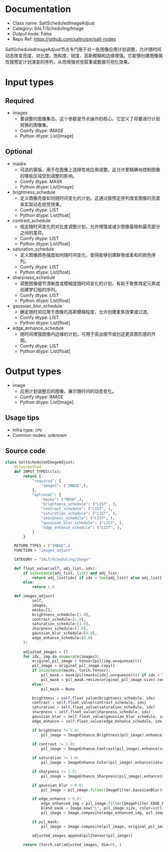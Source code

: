 
# Documentation
- Class name: SaltScheduledImageAdjust
- Category: SALT/Scheduling/Image
- Output node: False
- Repo Ref: https://github.com/saltruism/salt-nodes

SaltScheduledImageAdjust节点专门用于对一批图像应用计划调整，允许随时间动态改变亮度、对比度、饱和度、锐度、高斯模糊和边缘增强。它能够创建图像属性按预定计划演变的序列，从而增强视觉叙事或数据可视化效果。

# Input types
## Required
- images
    - 要调整的图像集合。这个参数是节点操作的核心，它定义了将要进行计划转换的图像集。
    - Comfy dtype: IMAGE
    - Python dtype: List[Image]
## Optional
- masks
    - 可选的蒙版，用于在图像上选择性地应用调整。这允许更精确地控制图像的哪些区域受到调整的影响。
    - Comfy dtype: MASK
    - Python dtype: List[Image]
- brightness_schedule
    - 定义图像亮度如何随时间变化的计划。这通过按预定序列改变图像的亮度来实现动态视觉效果。
    - Comfy dtype: LIST
    - Python dtype: List[float]
- contrast_schedule
    - 规定随时间变化的对比度调整计划，允许增强或减少图像最暗和最亮部分之间的差异。
    - Comfy dtype: LIST
    - Python dtype: List[float]
- saturation_schedule
    - 定义图像颜色强度如何随时间变化，使得能够创建鲜艳或柔和的颜色序列。
    - Comfy dtype: LIST
    - Python dtype: List[float]
- sharpness_schedule
    - 调整图像细节清晰度或模糊度随时间变化的计划，有助于聚焦特定元素或创建梦幻般的序列。
    - Comfy dtype: LIST
    - Python dtype: List[float]
- gaussian_blur_schedule
    - 确定随时间应用于图像的高斯模糊程度，允许创建柔焦效果或过渡。
    - Comfy dtype: LIST
    - Python dtype: List[float]
- edge_enhance_schedule
    - 随时间增强图像内边缘的计划，可用于突出细节或创造更具图形感的外观。
    - Comfy dtype: LIST
    - Python dtype: List[float]

# Output types
- image
    - 应用计划调整后的图像，展示随时间的动态变化。
    - Comfy dtype: IMAGE
    - Python dtype: List[Image]


## Usage tips
- Infra type: `CPU`
- Common nodes: unknown


## Source code
```python
class SaltScheduledImageAdjust:
    @classmethod
    def INPUT_TYPES(cls):
        return {
            "required": {
                "images": ("IMAGE",),
            },
            "optional": {
                "masks": ("MASK",),
                "brightness_schedule": ("LIST", ),
                "contrast_schedule": ("LIST", ),
                "saturation_schedule": ("LIST", ),
                "sharpness_schedule": ("LIST", ),
                "gaussian_blur_schedule": ("LIST", ),
                "edge_enhance_schedule": ("LIST", ),
            }
        }

    RETURN_TYPES = ("IMAGE",)
    FUNCTION = "images_adjust"

    CATEGORY = "SALT/Scheduling/Image"

    def float_value(self, adj_list, idx):
        if isinstance(adj_list, list) and adj_list:
            return adj_list[idx] if idx < len(adj_list) else adj_list[-1]
        else:
            return 1.0

    def images_adjust(
            self, 
            images, 
            masks=[], 
            brightness_schedule=[1.0], 
            contrast_schedule=[1.0], 
            saturation_schedule=[1.0], 
            sharpness_schedule=[1.0], 
            gaussian_blur_schedule=[0.0], 
            edge_enhance_schedule=[0.0]
        ):
        
        adjusted_images = []
        for idx, img in enumerate(images):
            original_pil_image = tensor2pil(img.unsqueeze(0))
            pil_image = original_pil_image.copy() 
            if isinstance(masks, torch.Tensor):
                pil_mask = mask2pil(masks[idx].unsqueeze(0)) if idx < len(masks) else mask2pil(masks[-1].unsqueeze(0))
                pil_mask = pil_mask.resize(original_pil_image.size).convert('L')
            else:
                pil_mask = None

            brightness = self.float_value(brightness_schedule, idx)
            contrast = self.float_value(contrast_schedule, idx)
            saturation = self.float_value(saturation_schedule, idx)
            sharpness = self.float_value(sharpness_schedule, idx)
            gaussian_blur = self.float_value(gaussian_blur_schedule, idx)
            edge_enhance = self.float_value(edge_enhance_schedule, idx)

            if brightness != 1.0:
                pil_image = ImageEnhance.Brightness(pil_image).enhance(brightness)
            
            if contrast != 1.0:
                pil_image = ImageEnhance.Contrast(pil_image).enhance(contrast)

            if saturation != 1.0:
                pil_image = ImageEnhance.Color(pil_image).enhance(saturation)

            if sharpness != 1.0:
                pil_image = ImageEnhance.Sharpness(pil_image).enhance(sharpness)

            if gaussian_blur > 0.0:
                pil_image = pil_image.filter(ImageFilter.GaussianBlur(radius=gaussian_blur))

            if edge_enhance > 0.0:
                edge_enhanced_img = pil_image.filter(ImageFilter.EDGE_ENHANCE_MORE)
                blend_mask = Image.new("L", pil_image.size, color=int(round(edge_enhance * 255)))
                pil_image = Image.composite(edge_enhanced_img, pil_image, blend_mask)

            if pil_mask:
                pil_image = Image.composite(pil_image, original_pil_image, pil_mask)

            adjusted_images.append(pil2tensor(pil_image))

        return (torch.cat(adjusted_images, dim=0), )

```
